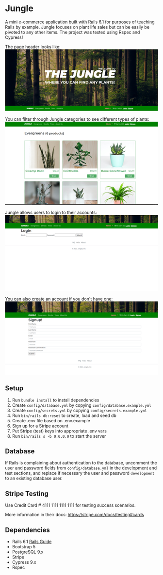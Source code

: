 # Jungle

A mini e-commerce application built with Rails 6.1 for purposes of teaching Rails by example. Jungle focuses on plant life sales but can be easily be pivoted to any other items. The project was tested using Rspec and Cypress!

The page header looks like:
![Header Image](https://github.com/MattLawson98/Jungle/blob/master/docs/TopNavBar.PNG?raw=true)

You can filter through Jungle categories to see different types of plants:
![Category Image](https://github.com/MattLawson98/Jungle/blob/master/docs/Categories.PNG?raw=true)

Jungle allows users to login to their accounts:
![Login Image](https://github.com/MattLawson98/Jungle/blob/master/docs/Login.PNG?raw=true)

You can also create an account if you don't have one:
![Sign-up Image](https://github.com/MattLawson98/Jungle/blob/master/docs/Sign-Up.PNG?raw=true)



## Setup

1. Run `bundle install` to install dependencies
2. Create `config/database.yml` by copying `config/database.example.yml`
3. Create `config/secrets.yml` by copying `config/secrets.example.yml`
4. Run `bin/rails db:reset` to create, load and seed db
5. Create .env file based on .env.example
6. Sign up for a Stripe account
7. Put Stripe (test) keys into appropriate .env vars
8. Run `bin/rails s -b 0.0.0.0` to start the server

## Database

If Rails is complaining about authentication to the database, uncomment the user and password fields from `config/database.yml` in the development and test sections, and replace if necessary the user and password `development` to an existing database user.

## Stripe Testing

Use Credit Card # 4111 1111 1111 1111 for testing success scenarios.

More information in their docs: <https://stripe.com/docs/testing#cards>

## Dependencies

- Rails 6.1 [Rails Guide](http://guides.rubyonrails.org/v6.1/)
- Bootstrap 5
- PostgreSQL 9.x
- Stripe
- Cypress 9.x
- Rspec
